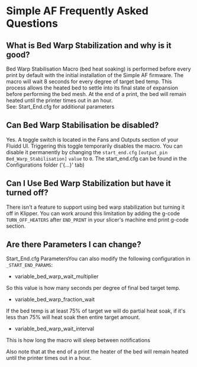 # Simple AF Frequently Asked Questions

## What is Bed Warp Stabilization and why is it good?
Bed Warp Stabilisation  Macro (bed heat soaking) is performed before every print by default with the initial installation of the Simple AF firmware. The macro will wait 8 seconds for every degree of target bed temp. 
This process allows the heated bed to settle into its final state of expansion before performing the bed mesh. At the end of a print, the  bed will remain heated until the printer times out in an hour.  
See: Start_End.cfg for additional parameters

## Can Bed Warp Stabilisation be disabled?
Yes. A toggle switch is located in the Fans and Outputs section of your Fluidd UI. Triggering this toggle temporarily disables the macro. 
You can disable it permanently by changing the `start_end.cfg` `[output_pin Bed_Warp_Stabilisation]` `value` to `0`. The start_end.cfg can be found in the Configurations folder ('{...}' tab)

## Can I Use Bed Warp Stabilization but have it turned off?
There isn't a feature to support using bed warp stabilization but turning it off in Klipper. You can work around this limitation by adding the g-code `TURN_OFF_HEATERS` after `END_PRINT` in your slicer's machine end print g-code section.

## Are there Parameters I can change?
Start_End.cfg ParametersYou can also modify the following configuration in `_START_END_PARAMS`:

- variable_bed_warp_wait_multiplier

So this value is how many seconds per degree of final bed target temp.

- variable_bed_warp_fraction_wait

If the bed temp is at least 75% of target we will do partial heat soak, if it's less than 75% will heat soak then entire target amount.

- variable_bed_warp_wait_interval

This is how long the macro will sleep between notifications 

Also note that at the end of a print the heater of the bed will remain heated until the printer times out in a hour.
